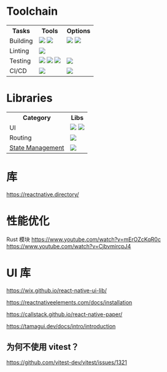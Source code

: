 # Toolchain

<!-- <a href=''><img src=''></a> -->

<table>
  <tr>
    <th>Tasks</th>
    <th>Tools</th>
    <th>Options</th>
  </tr>
  <tr>
    <td>Building</td>
    <td>
      <a href="https://www.typescriptlang.org/"><img src='https://img.shields.io/badge/TypeScript-3178C6?logo=typescript&labelColor=grey'></a>
      <a href="https://expo.dev/"><img src='https://img.shields.io/badge/Expo-000020?logo=expo&labelColor=grey'></a>
    </td>
    <td>
      <a href="https://developer.android.com/studio"><img src='https://img.shields.io/badge/Android-3DDC84?logo=androidstudio&labelColor=grey'></a>
      <a href="https://developer.apple.com/xcode/"><img src='https://img.shields.io/badge/Xcode-147EFB?logo=xcode&labelColor=grey'></a>
    </td>
  </tr>
  <tr>
    <td>Linting</td>
    <td>
      <a href="https://biomejs.dev/zh-cn/guides/getting-started/"><img src='https://img.shields.io/badge/Biome-blue?logo=biome&labelColor=grey'></a>
    </td>
    <td></td>
  </tr>
  <tr>
    <td>Testing</td>
    <td>
      <a href="https://jestjs.io/docs/tutorial-react-native"><img src='https://img.shields.io/badge/jest-C21325?logo=jest&labelColor=grey'></a>
      <a href="https://callstack.github.io/react-native-testing-library/"><img src='https://img.shields.io/badge/Testing_Library-E33332?logo=testinglibrary&labelColor=grey'></a>
      <a href="https://fakerjs.dev/api/"><img src='https://img.shields.io/badge/Mock-Faker-blue'></a>
    </td>
    <td>
      <a href="https://storybook.js.org/tutorials/intro-to-storybook/react-native/en/get-started/"><img src='https://img.shields.io/badge/Storybook-FF4785?logo=storybook&labelColor=grey'></a>
    </td>
  </tr>
  <tr>
    <td>CI/CD</td>
    <td>
      <a href="https://github.com/evilmartians/lefthook/"><img src='https://img.shields.io/badge/Lefthook-FF1E1E?labelColor=grey&logo=lefthook'></a>
    </td>
    <td>
      <a href="https://semantic-release.gitbook.io/semantic-release"><img src='https://img.shields.io/badge/semantic-e10079?logo=semantic-release&labelColor=grey'></a>
    </td>
  </tr>
</table>

# Libraries

<table>
  <tr>
    <th>Category</th>
    <th>Libs</th>
  </tr>
  <tr>
    <td>UI</td>
    <td>
      <a href="https://react.dev/"><img src='https://img.shields.io/badge/React-58c4dc?labelColor=grey&logo=react'></a>
      <a href="https://docs.expo.dev/ui-programming/user-interface-libraries/
      "><img src='https://img.shields.io/badge/</>-Gallery-black?labelColor=grey'></a>
    </td>
  </tr>
  <tr>
    <td>Routing</td>
    <td><a href="https://docs.expo.dev/router/introduction/"><img src='https://img.shields.io/badge/Expo_Router-000020?logo=expo&labelColor=grey'></a>
    </td>
  </tr>
  <tr>
    <td><a href="https://juejin.cn/post/7325069743144239145">State Management</a></td>
    <td>
      <a href="https://docs.pmnd.rs/zustand/getting-started/introduction"><img src='https://img.shields.io/badge/🐻-zustand-572e3e?labelColor=grey'></a>
    </td>
  </tr>
</table>

# 库
https://reactnative.directory/

# 性能优化

Rust 模块 https://www.youtube.com/watch?v=mErOZcKqR0c
https://www.youtube.com/watch?v=CjbvmircpJ4

# UI 库

https://wix.github.io/react-native-ui-lib/

https://reactnativeelements.com/docs/installation

https://callstack.github.io/react-native-paper/

https://tamagui.dev/docs/intro/introduction

## 为何不使用 vitest？

https://github.com/vitest-dev/vitest/issues/1321
